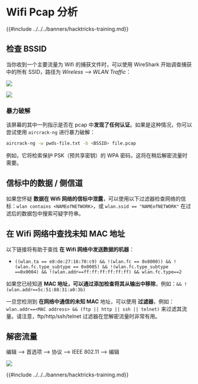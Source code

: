 # Wifi Pcap 分析

{{#include ../../../banners/hacktricks-training.md}}

## 检查 BSSID

当你收到一个主要流量为 Wifi 的捕获文件时，可以使用 WireShark 开始调查捕获中的所有 SSID，路径为 _Wireless --> WLAN Traffic_：

![](<../../../images/image (106).png>)

![](<../../../images/image (492).png>)

### 暴力破解

该屏幕的其中一列指示是否在 pcap 中**发现了任何认证**。如果是这种情况，你可以尝试使用 `aircrack-ng` 进行暴力破解：
```bash
aircrack-ng -w pwds-file.txt -b <BSSID> file.pcap
```
例如，它将检索保护 PSK（预共享密钥）的 WPA 密码，这将在稍后解密流量时需要。

## 信标中的数据 / 侧信道

如果您怀疑 **数据在 Wifi 网络的信标中泄露**，可以使用以下过滤器检查网络的信标：`wlan contains <NAMEofNETWORK>`，或 `wlan.ssid == "NAMEofNETWORK"` 在过滤后的数据包中搜索可疑字符串。

## 在 Wifi 网络中查找未知 MAC 地址

以下链接将有助于查找 **在 Wifi 网络中发送数据的机器**：

- `((wlan.ta == e8:de:27:16:70:c9) && !(wlan.fc == 0x8000)) && !(wlan.fc.type_subtype == 0x0005) && !(wlan.fc.type_subtype ==0x0004) && !(wlan.addr==ff:ff:ff:ff:ff:ff) && wlan.fc.type==2`

如果您已经知道 **MAC 地址，可以通过添加检查将其从输出中移除**，例如：`&& !(wlan.addr==5c:51:88:31:a0:3b)`

一旦您检测到 **在网络中通信的未知 MAC** 地址，可以使用 **过滤器**，例如：`wlan.addr==<MAC address> && (ftp || http || ssh || telnet)` 来过滤其流量。请注意，ftp/http/ssh/telnet 过滤器在您解密流量时非常有用。

## 解密流量

编辑 --> 首选项 --> 协议 --> IEEE 802.11 --> 编辑

![](<../../../images/image (499).png>)

{{#include ../../../banners/hacktricks-training.md}}
